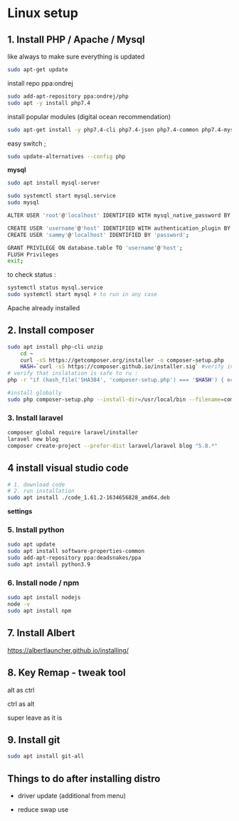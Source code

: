 # Linux setup

## 1. Install PHP / Apache / Mysql

like always to make sure everything is updated 

```bash
sudo apt-get update
```

install repo ppa:ondrej

```bash
sudo add-apt-repository ppa:ondrej/php
sudo apt -y install php7.4
```

install popular modules (digital ocean recommendation)

```bash
sudo apt-get install -y php7.4-cli php7.4-json php7.4-common php7.4-mysql php7.4-zip php7.4-gd php7.4-mbstring php7.4-curl php7.4-xml php7.4-bcmath
```

easy switch ; 

```bash
sudo update-alternatives --config php
```



**mysql**

```bash
sudo apt install mysql-server
```

```bash
sudo systemctl start mysql.service
sudo mysql

ALTER USER 'root'@'localhost' IDENTIFIED WITH mysql_native_password BY 'password';

CREATE USER 'username'@'host' IDENTIFIED WITH authentication_plugin BY 'password';
CREATE USER 'sammy'@'localhost' IDENTIFIED BY 'password';

GRANT PRIVILEGE ON database.table TO 'username'@'host';
FLUSH Privileges 
exit;

```

to check status : 

```bash
systemctl status mysql.service
sudo systemctl start mysql # to run in any case
```

Apache already installed



## 2. Install composer

```bash
sudo apt install php-cli unzip
    cd ~
    curl -sS https://getcomposer.org/installer -o composer-setup.php
    HASH=`curl -sS https://composer.github.io/installer.sig` #verify installer
# verify that inslatation is safe to ru : 
php -r "if (hash_file('SHA384', 'composer-setup.php') === '$HASH') { echo 'Installer verified'; } else { echo 'Installer corrupt'; unlink('composer-setup.php'); } echo PHP_EOL;"

#install globally
sudo php composer-setup.php --install-dir=/usr/local/bin --filename=composer

```



### 3. Install laravel

```bash
composer global require laravel/installer
laravel new blog
composer create-project --prefer-dist laravel/laravel blog "5.8.*"
```

## 4 install visual studio code 

```bash
# 1. download code 
# 2. run installation 
sudo apt install ./code_1.61.2-1634656828_amd64.deb
```

**settings**

### 5. Install python

```bash
sudo apt update
sudo apt install software-properties-common
sudo add-apt-repository ppa:deadsnakes/ppa
sudo apt install python3.9
```



### 6. Install node / npm

```bash
sudo apt install nodejs
node -v 
sudo apt install npm
```

## 7. Install Albert



https://albertlauncher.github.io/installing/



## 8. Key Remap - tweak tool

alt as ctrl 

ctrl as alt 

super leave as it is 



## 9. Install git

```bash
sudo apt install git-all
```



## Things to do after installing distro

- driver update (additional from menu)

- reduce swap use

  
